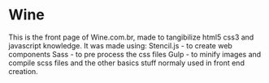 # Wine
This is the front page of Wine.com.br, made to tangibilize html5 css3 and javascript knowledge.
It was made using:
Stencil.js - to create web components
Sass - to pre process the css files
Gulp - to minify images and compile scss files
and the other basics stuff normaly used in front end creation.
